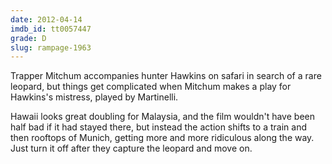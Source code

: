 ```yaml
---
date: 2012-04-14
imdb_id: tt0057447
grade: D
slug: rampage-1963
---
```


Trapper Mitchum accompanies hunter Hawkins on safari in search of a rare leopard, but things get complicated when Mitchum makes a play for Hawkins's mistress, played by Martinelli.

Hawaii looks great doubling for Malaysia, and the film wouldn't have been half bad if it had stayed there, but instead the action shifts to a train and then rooftops of Munich, getting more and more ridiculous along the way. Just turn it off after they capture the leopard and move on.
